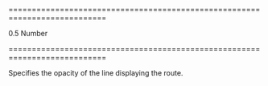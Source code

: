===========================================================================
<!--default-->0.5<!--/default-->
<!--type-->Number<!--/type-->
===========================================================================

<!--shortDescription-->
Specifies the opacity of the line displaying the route.
<!--/shortDescription-->

<!--fullDescription-->

<!--/fullDescription-->